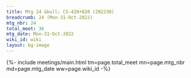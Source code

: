 ```yaml
---
title: Mtg 24 &bull; CS-428+828 (202230)
breadcrumb: 24 (Mon-31-Oct-2022)
mtg_nbr: 24
total_meet: 36
mtg_date: Mon-31-Oct-2022
wiki_id: wiki
layout: bg-image
---
```


{%- include meetings/main.html
    tm=page.total_meet
    mn=page.mtg_nbr
    md=page.mtg_date
    ww=page.wiki_id
-%}
